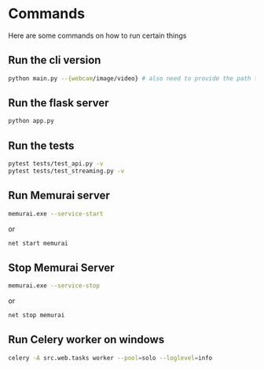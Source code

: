 # Commands

Here are some commands on how to run certain things

## Run the cli version

```bash
python main.py --{webcam/image/video} # also need to provide the path to image/video if using image/video as arguement

``` 
## Run the flask server

```bash
python app.py
```

## Run the tests

```bash
pytest tests/test_api.py -v
pytest tests/test_streaming.py -v
```

## Run Memurai server

```bash
memurai.exe --service-start
```
or
```bash
net start memurai
```

## Stop Memurai Server

```bash
memurai.exe --service-stop
```
or
```bash
net stop memurai
```

## Run Celery worker on windows

```bash
celery -A src.web.tasks worker --pool=solo --loglevel=info
```


